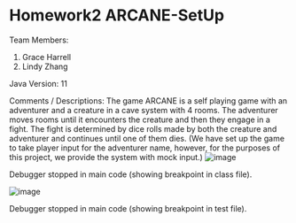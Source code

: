 # Homework2 ARCANE-SetUp

Team Members:

1. Grace Harrell
2. Lindy Zhang 

Java Version: 11

Comments / Descriptions: The game ARCANE is a self playing game with an adventurer and a creature in a cave system with 4 rooms. The adventurer moves rooms until it encounters the creature and then they engage in a fight. The fight is determined by dice rolls made by both the creature and adventurer and continues until one of them dies. (We have set up the game to take player input for the adventurer name, however, for the purposes of this project, we provide the system with mock input.)
![image](https://github.com/CSCI-4448-5448-OOAD-Spring2024/homework-2-arcane-setup-grace-harrell/assets/112991905/b78126bd-eada-4eb3-a0ab-859da30069c6)  

Debugger stopped in main code (showing breakpoint in class file).  

![image](https://github.com/CSCI-4448-5448-OOAD-Spring2024/homework-2-arcane-setup-grace-harrell/assets/112991905/9faf34b3-cf6e-4bc0-b155-cb46ce63c7fc)  

Debugger stopped in main code (showing breakpoint in test file).
